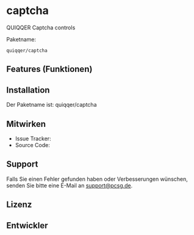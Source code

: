 captcha
========

QUIQQER Captcha controls

Paketname:

    quiqqer/captcha


Features (Funktionen)
--------


Installation
------------

Der Paketname ist: quiqqer/captcha


Mitwirken
----------

- Issue Tracker: 
- Source Code: 


Support
-------

Falls Sie einen Fehler gefunden haben oder Verbesserungen wünschen,
senden Sie bitte eine E-Mail an support@pcsg.de.


Lizenz
-------


Entwickler
--------
